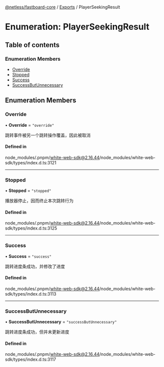 [@netless/fastboard-core](../README.md) / [Exports](../modules.md) / PlayerSeekingResult

# Enumeration: PlayerSeekingResult

## Table of contents

### Enumeration Members

- [Override](PlayerSeekingResult.md#override)
- [Stopped](PlayerSeekingResult.md#stopped)
- [Success](PlayerSeekingResult.md#success)
- [SuccessButUnnecessary](PlayerSeekingResult.md#successbutunnecessary)

## Enumeration Members

### Override

• **Override** = ``"override"``

跳转事件被另一个跳转操作覆盖，因此被取消

#### Defined in

node_modules/.pnpm/white-web-sdk@2.16.44/node_modules/white-web-sdk/types/index.d.ts:3121

___

### Stopped

• **Stopped** = ``"stopped"``

播放器停止，因而终止本次跳转行为

#### Defined in

node_modules/.pnpm/white-web-sdk@2.16.44/node_modules/white-web-sdk/types/index.d.ts:3125

___

### Success

• **Success** = ``"success"``

跳转进度条成功，并修改了进度

#### Defined in

node_modules/.pnpm/white-web-sdk@2.16.44/node_modules/white-web-sdk/types/index.d.ts:3113

___

### SuccessButUnnecessary

• **SuccessButUnnecessary** = ``"successButUnnecessary"``

跳转进度条成功，但并未更新进度

#### Defined in

node_modules/.pnpm/white-web-sdk@2.16.44/node_modules/white-web-sdk/types/index.d.ts:3117

